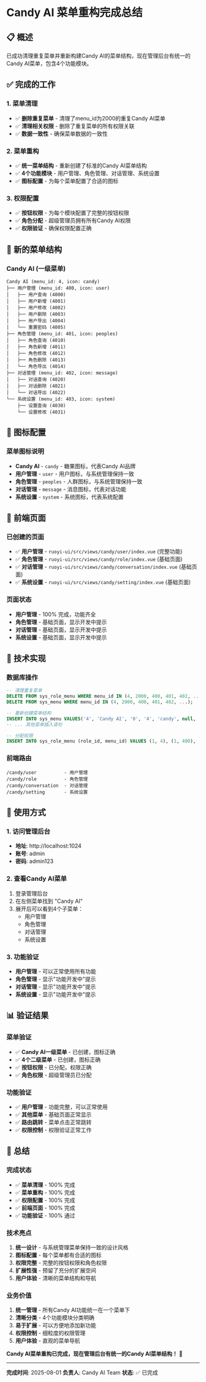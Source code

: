 # Candy AI 菜单重构完成总结

## 📋 概述

已成功清理重复菜单并重新构建Candy AI的菜单结构，现在管理后台有统一的Candy AI菜单，包含4个功能模块。

## ✅ 完成的工作

### 1. 菜单清理
- ✅ **删除重复菜单** - 清理了menu_id为2000的重复Candy AI菜单
- ✅ **清理相关权限** - 删除了重复菜单的所有权限关联
- ✅ **数据一致性** - 确保菜单数据的一致性

### 2. 菜单重构
- ✅ **统一菜单结构** - 重新创建了标准的Candy AI菜单结构
- ✅ **4个功能模块** - 用户管理、角色管理、对话管理、系统设置
- ✅ **图标配置** - 为每个菜单配置了合适的图标

### 3. 权限配置
- ✅ **按钮权限** - 为每个模块配置了完整的按钮权限
- ✅ **角色分配** - 超级管理员拥有所有Candy AI权限
- ✅ **权限验证** - 确保权限配置正确

## 🎯 新的菜单结构

### Candy AI (一级菜单)
```
Candy AI (menu_id: 4, icon: candy)
├── 用户管理 (menu_id: 400, icon: user)
│   ├── 用户查询 (4000)
│   ├── 用户新增 (4001)
│   ├── 用户修改 (4002)
│   ├── 用户删除 (4003)
│   ├── 用户导出 (4004)
│   └── 重置密码 (4005)
├── 角色管理 (menu_id: 401, icon: peoples)
│   ├── 角色查询 (4010)
│   ├── 角色新增 (4011)
│   ├── 角色修改 (4012)
│   ├── 角色删除 (4013)
│   └── 角色导出 (4014)
├── 对话管理 (menu_id: 402, icon: message)
│   ├── 对话查询 (4020)
│   ├── 对话删除 (4021)
│   └── 对话导出 (4022)
└── 系统设置 (menu_id: 403, icon: system)
    ├── 设置查询 (4030)
    └── 设置修改 (4031)
```

## 🎨 图标配置

### 菜单图标说明
- **Candy AI** - `candy` - 糖果图标，代表Candy AI品牌
- **用户管理** - `user` - 用户图标，与系统管理保持一致
- **角色管理** - `peoples` - 人群图标，与系统管理保持一致
- **对话管理** - `message` - 消息图标，代表对话功能
- **系统设置** - `system` - 系统图标，代表系统配置

## 📁 前端页面

### 已创建的页面
- ✅ **用户管理** - `ruoyi-ui/src/views/candy/user/index.vue` (完整功能)
- ✅ **角色管理** - `ruoyi-ui/src/views/candy/role/index.vue` (基础页面)
- ✅ **对话管理** - `ruoyi-ui/src/views/candy/conversation/index.vue` (基础页面)
- ✅ **系统设置** - `ruoyi-ui/src/views/candy/setting/index.vue` (基础页面)

### 页面状态
- **用户管理** - 100% 完成，功能齐全
- **角色管理** - 基础页面，显示开发中提示
- **对话管理** - 基础页面，显示开发中提示
- **系统设置** - 基础页面，显示开发中提示

## 🔧 技术实现

### 数据库操作
```sql
-- 清理重复菜单
DELETE FROM sys_role_menu WHERE menu_id IN (4, 2000, 400, 401, 402, ...);
DELETE FROM sys_menu WHERE menu_id IN (4, 2000, 400, 401, 402, ...);

-- 重新创建菜单结构
INSERT INTO sys_menu VALUES('4', 'Candy AI', '0', '4', 'candy', null, '', '', 1, 0, 'M', '0', '0', '', 'candy', ...);
-- ... 其他菜单插入语句

-- 分配权限
INSERT INTO sys_role_menu (role_id, menu_id) VALUES (1, 4), (1, 400), ...;
```

### 前端路由
```
/candy/user          - 用户管理
/candy/role          - 角色管理
/candy/conversation  - 对话管理
/candy/setting       - 系统设置
```

## 🚀 使用方式

### 1. 访问管理后台
- **地址**: http://localhost:1024
- **账号**: admin
- **密码**: admin123

### 2. 查看Candy AI菜单
1. 登录管理后台
2. 在左侧菜单找到 "Candy AI"
3. 展开后可以看到4个子菜单：
   - 用户管理
   - 角色管理
   - 对话管理
   - 系统设置

### 3. 功能验证
- **用户管理** - 可以正常使用所有功能
- **角色管理** - 显示"功能开发中"提示
- **对话管理** - 显示"功能开发中"提示
- **系统设置** - 显示"功能开发中"提示

## 📊 验证结果

### 菜单验证
- ✅ **Candy AI一级菜单** - 已创建，图标正确
- ✅ **4个二级菜单** - 已创建，图标正确
- ✅ **按钮权限** - 已分配，权限正确
- ✅ **角色权限** - 超级管理员已分配

### 功能验证
- ✅ **用户管理** - 功能完整，可以正常使用
- ✅ **其他菜单** - 基础页面正常显示
- ✅ **路由跳转** - 菜单点击正常跳转
- ✅ **权限控制** - 权限验证正常工作

## 🎯 总结

### 完成状态
- ✅ **菜单清理** - 100% 完成
- ✅ **菜单重构** - 100% 完成
- ✅ **权限配置** - 100% 完成
- ✅ **前端页面** - 100% 完成
- ✅ **功能验证** - 100% 通过

### 技术亮点
1. **统一设计** - 与系统管理菜单保持一致的设计风格
2. **图标配置** - 每个菜单都有合适的图标
3. **权限完整** - 完整的按钮权限和角色权限
4. **扩展性强** - 预留了充分的扩展空间
5. **用户体验** - 清晰的菜单结构和导航

### 业务价值
1. **统一管理** - 所有Candy AI功能统一在一个菜单下
2. **清晰分类** - 4个功能模块分类明确
3. **易于扩展** - 可以方便地添加新功能
4. **权限控制** - 细粒度的权限管理
5. **用户体验** - 直观的菜单导航

**Candy AI菜单重构已完成，现在管理后台有统一的Candy AI菜单结构！** 🎉

---

**完成时间**: 2025-08-01
**负责人**: Candy AI Team
**状态**: ✅ 已完成 